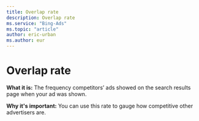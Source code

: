 ```yaml
---
title: Overlap rate
description: Overlap rate
ms.service: "Bing-Ads"
ms.topic: "article"
author: eric-urban
ms.author: eur
---
```


# Overlap rate

**What it is:**  The frequency competitors’ ads showed on the search results page when your ad was shown.

**Why it's important:**  You can use this rate to gauge how competitive other advertisers are.


